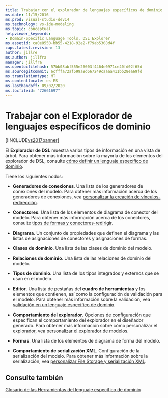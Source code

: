 ```yaml
---
title: Trabajar con el explorador de lenguajes específicos de dominio | Microsoft Docs
ms.date: 11/15/2016
ms.prod: visual-studio-dev14
ms.technology: vs-ide-modeling
ms.topic: conceptual
helpviewer_keywords:
- Domain-Specific Language Tools, DSL Explorer
ms.assetid: ca0e8550-bb55-4218-92e2-f79ab5308d4f
caps.latest.revision: 13
author: jillre
ms.author: jillfra
manager: jillfra
ms.openlocfilehash: 57bb08abf555e26603f4464e0971ce40fd02f65d
ms.sourcegitcommit: 6cfffa72af599a9d667249caaaa411bb28ea69fd
ms.translationtype: MT
ms.contentlocale: es-ES
ms.lasthandoff: 09/02/2020
ms.locfileid: "72661697"
---
```

# <a name="working-with-the-domain-specific-language-explorer"></a>Trabajar con el Explorador de lenguajes específicos de dominio
[!INCLUDE[vs2017banner](../includes/vs2017banner.md)]

El **Explorador de DSL** muestra varios tipos de información en una vista de árbol. Para obtener más información sobre la mayoría de los elementos del explorador de DSL, consulte [cómo definir un lenguaje específico de dominio](../modeling/how-to-define-a-domain-specific-language.md).

 Tiene los siguientes nodos:

- **Generadores de conexiones**. Una lista de los generadores de conexiones del modelo. Para obtener más información acerca de los generadores de conexiones, vea [personalizar la creación de vínculos-redirección](../misc/customizing-link-creation-redirection.md).

- **Conectores**. Una lista de los elementos de diagrama de conector del modelo. Para obtener más información acerca de los conectores, consulte [tipos de formas y conectores-redirigir](../misc/types-of-shapes-and-connectors-redirect.md).

- **Diagrama**. Un conjunto de propiedades que definen el diagrama y las listas de asignaciones de conectores y asignaciones de formas.

- **Clases de dominio**. Una lista de las clases de dominio del modelo.

- **Relaciones de dominio**. Una lista de las relaciones de dominio del modelo.

- **Tipos de dominio**. Una lista de los tipos integrados y externos que se usan en el modelo.

- **Editor**. Una lista de pestañas del **cuadro de herramientas** y los elementos que contienen, así como la configuración de validación para el modelo. Para obtener más información sobre la validación, vea [validación en un lenguaje específico de dominio](../modeling/validation-in-a-domain-specific-language.md).

- **Comportamiento del explorador**. Opciones de configuración que especifican el comportamiento del explorador en el diseñador generado. Para obtener más información sobre cómo personalizar el explorador, vea [personalizar el explorador de modelos](../modeling/customizing-the-model-explorer.md).

- **Formas**. Una lista de los elementos de diagrama de forma del modelo.

- **Comportamiento de serialización XML**. Configuración de la serialización del modelo. Para obtener más información sobre la serialización, vea [personalizar File Storage y serialización XML](../modeling/customizing-file-storage-and-xml-serialization.md).

## <a name="see-also"></a>Consulte también
 [Glosario de las Herramientas del lenguaje específico de dominio](https://msdn.microsoft.com/ca5e84cb-a315-465c-be24-76aa3df276aa)
